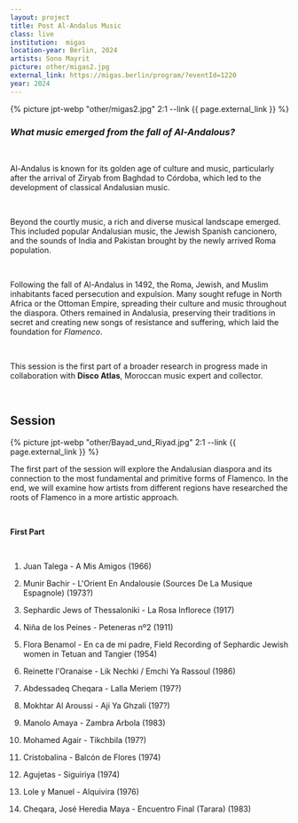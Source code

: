 ```yaml
---
layout: project 
title: Post Al-Andalus Music
class: live
institution:  migas
location-year: Berlin, 2024
artists: Sono Mayrit
picture: other/migas2.jpg
external_link: https://migas.berlin/program/?eventId=1220
year: 2024
---
```



{% picture jpt-webp  "other/migas2.jpg" 2:1 --link {{ page.external_link }} %}

### *What music emerged from the fall of Al-Andalous?* 


<br>

Al-Andalus is known for its golden age of culture and music, particularly after the arrival of Ziryab from Baghdad to Córdoba, which led to the development of classical Andalusian music. 

<br>

Beyond the courtly music, a rich and diverse musical landscape emerged. This included popular Andalusian music, the Jewish Spanish cancionero, and the sounds of India and Pakistan brought by the newly arrived Roma population.

<br>

Following the fall of Al-Andalus in 1492, the Roma, Jewish, and Muslim inhabitants faced persecution and expulsion. Many sought refuge in North Africa or the Ottoman Empire, spreading their culture and music throughout the diaspora. Others remained in Andalusia, preserving their traditions in secret and creating new songs of resistance and suffering, which laid the foundation for *Flamenco*.

<br>

This session is the first part of a broader research in progress made in collaboration with **Disco Atlas**, Moroccan music expert and collector.

<br>



## Session

{% picture jpt-webp  "other/Bayad_und_Riyad.jpg" 2:1 --link {{ page.external_link }} %}


The first part of the session will explore the Andalusian diaspora and its connection to the most fundamental and primitive forms of Flamenco. In the end, we will examine how artists from different regions have researched the roots of Flamenco in a more artistic approach.

<br>

**First Part**

<br>

1. Juan Talega - A Mis Amigos (1966)

1. Munir Bachir - L'Orient En Andalousie (Sources De La Musique Espagnole) (1973?)

1. Sephardic Jews of Thessaloniki - La Rosa Inflorece (1917)

1. Niña de los Peines - Peteneras nº2 (1911)

1. Flora Benamol -  En ca de mi padre, Field Recording of Sephardic Jewish women in Tetuan and Tangier (1954)

1. Reinette l'Oranaise - Lik Nechki / Emchi Ya Rassoul (1986)

1. Abdessadeq Cheqara - Lalla Meriem (197?)

1. Mokhtar Al Aroussi - Aji Ya Ghzali (197?)

1. Manolo Amaya - Zambra Arbola (1983)

1. Mohamed Agair - Tikchbila (197?)

1. Cristobalina - Balcón de Flores (1974)

1. Agujetas - Siguiriya (1974)

1. Lole y Manuel - Alquivira (1976)

1. Cheqara, José Heredia Maya - Encuentro Final (Tarara) (1983)


